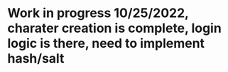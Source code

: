 <h1> Work in progress 10/25/2022, charater creation is complete, login logic is there, need to implement hash/salt</h1>